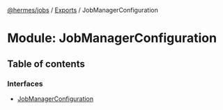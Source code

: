 [@hermes/jobs](../README.md) / [Exports](../modules.md) / JobManagerConfiguration

# Module: JobManagerConfiguration

## Table of contents

### Interfaces

- [JobManagerConfiguration](../interfaces/jobmanagerconfiguration.jobmanagerconfiguration-1.md)
